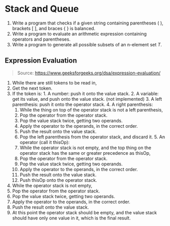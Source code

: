 # Stack and Queue

1. Write a program that checks if a given string containing parentheses ( ), brackets [ ], and braces { } is balanced.
2. Write a program to evaluate an arithmetic expression containing operators and parentheses.
3. Write a program to generate all possible subsets of an n-element set $T$.

## Expression Evaluation
> Source: https://www.geeksforgeeks.org/dsa/expression-evaluation/

1. While there are still tokens to be read in,
  1. Get the next token.
  1. If the token is:
    1. A number: push it onto the value stack.
    2. A variable: get its value, and push onto the value stack. (not implemented)
    3. A left parenthesis: push it onto the operator stack.
    4. A right parenthesis:
      1. While the thing on top of the operator stack is not a left parenthesis,
        1. Pop the operator from the operator stack.
        2. Pop the value stack twice, getting two operands.
        3. Apply the operator to the operands, in the correct order.
        4. Push the result onto the value stack.
      2. Pop the left parenthesis from the operator stack, and discard it.
    5. An operator (call it thisOp):
      1. While the operator stack is not empty, and the top thing on the operator stack has the same or greater precedence as thisOp,
        1. Pop the operator from the operator stack.
        2. Pop the value stack twice, getting two operands.
        3. Apply the operator to the operands, in the correct order.
        4. Push the result onto the value stack.
      2. Push thisOp onto the operator stack.
2. While the operator stack is not empty,
  1. Pop the operator from the operator stack.
  2. Pop the value stack twice, getting two operands.
  3. Apply the operator to the operands, in the correct order.
  4. Push the result onto the value stack.
3. At this point the operator stack should be empty, and the value stack should have only one value in it, which is the final result.